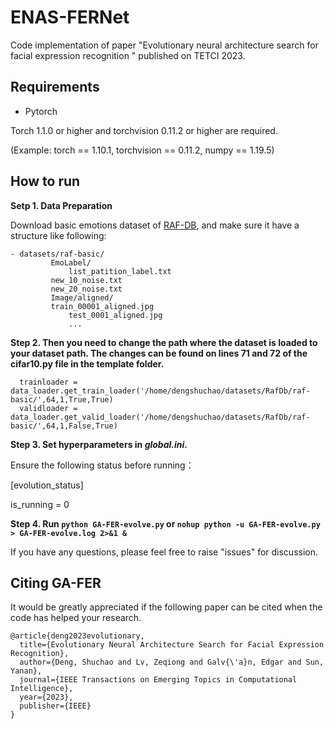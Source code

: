 # ENAS-FERNet


Code implementation of paper "Evolutionary neural architecture search for facial expression recognition " published on TETCI 2023.

## Requirements
- Pytorch

Torch 1.1.0 or higher and torchvision 0.11.2 or higher are required.

(Example: torch == 1.10.1,  torchvision  == 0.11.2,  numpy == 1.19.5)

## How to run

**Setp 1. Data Preparation**

  Download basic emotions dataset of [RAF-DB](http://www.whdeng.cn/RAF/model1.html#dataset), and make sure it have a structure like following:
 
```
- datasets/raf-basic/
         EmoLabel/
             list_patition_label.txt
	     new_10_noise.txt
	     new_20_noise.txt
         Image/aligned/
	     train_00001_aligned.jpg
             test_0001_aligned.jpg
             ...
```


**Step 2. Then you need to change the path where the dataset is loaded to your dataset path.
          The changes can be found on lines 71 and 72 of the cifar10.py file in the template folder.**

```
  trainloader = data_loader.get_train_loader('/home/dengshuchao/datasets/RafDb/raf-basic/',64,1,True,True)
  validloader = data_loader.get_valid_loader('/home/dengshuchao/datasets/RafDb/raf-basic/',64,1,False,True)
```

**Step 3. Set hyperparameters in *global.ini*.**

Ensure the following status before running：

[evolution_status]

is_running = 0

**Step 4. Run `python GA-FER-evolve.py`  or `nohup python -u GA-FER-evolve.py > GA-FER-evolve.log 2>&1 &`**

If you have any questions, please feel free to raise "issues" for discussion.

## Citing GA-FER

It would be greatly appreciated if the following paper can be cited when the code has helped your research.

```
@article{deng2023evolutionary,
  title={Evolutionary Neural Architecture Search for Facial Expression Recognition},
  author={Deng, Shuchao and Lv, Zeqiong and Galv{\'a}n, Edgar and Sun, Yanan},
  journal={IEEE Transactions on Emerging Topics in Computational Intelligence},
  year={2023},
  publisher={IEEE}
}
```

